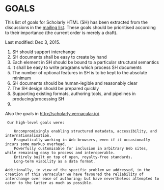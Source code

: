 # GOALS

This list of goals for Scholarly HTML (SH) has been extracted from the discussions in the [mailing list](https://lists.w3.org/Archives/Public/public-scholarlyhtml/). These goals should be prioritised according to their importance (the current order is merely a draft).

Last modified: Dec 3, 2015.

1. SH should support interchange
1. SH documents shall be easy to create by hand
1. Each element in SH should be bound to a particular structural semantics
1. It shall be easy to write programs which process SH documents
1. The number of optional features in SH is to be kept to the absolute minimum
1. SH documents should be human-legible and reasonably clear
1. The SH design should be prepared quickly
1. Supporting existing formats, authoring tools, and pipelines in producing/processing SH
2. 

Also the goals in http://scholarly.vernacular.io/ 
```
 Our high-level goals were:

    Uncompromisingly enabling structured metadata, accessibility, and internationalisation.
    Pragmatically working in Web browsers, even if it occasionally incurs some markup overhead.
    Powerfully customisable for inclusion in arbitrary Web sites, while remaining easy to process and interoperable.
    Entirely built on top of open, royalty-free standards.
    Long-term viability as a data format.

Additionally, in view of the specific problem we addressed, in the creation of this vernacular we have favoured the reliability of interchange over ease of authoring; but have nevertheless attempted to cater to the latter as much as possible. 
 ```
 
